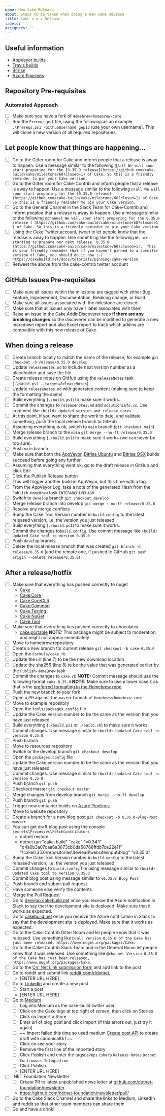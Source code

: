 ```yaml
---
name: New Cake Release
about: Steps to be taken when doing a new Cake Release
title: Cake x.x.x Release
labels: ''
assignees: ''
---
```


## Useful information

* [AppVeyor builds](https://ci.appveyor.com/project/cakebuild/cake)
* [Travis builds](https://travis-ci.org/cake-build/cake)
* [Bitrise](https://bitrise.io)
* [Azure Pipelines](https://dev.azure.com/cake-build/Cake/_build)

## Repository Pre-requisites


### Automated Approach
- [ ] Make sure you have a fork of `Homebrew/homebrew-core`.
- [ ] Run the `Prereqs.ps1` file, using the following as an example `.\Prereqs.ps1 -GithubUsername gep13` (use your own username). This will clone a new version of all required repositories.

## Let people know that things are happening...

- [ ] Go to the Gitter room for Cake and inform people that a release is away to happen.  Use a message similar to the following `@/all We will soon start preparing for the [0.35.0 release](https://github.com/cake-build/cake/milestone/60?closed=1) of Cake. So this is a friendly reminder to pin your Cake version.`
- [ ] Go to the Gitter room for Cake-Contrib and inform people that a release is away to happen.  Use a message similar to the following `@/all We will soon start preparing for the [0.35.0 release](https://github.com/cake-build/cake/milestone/60?closed=1) of Cake. So this is a friendly reminder to pin your Cake version.`
- [ ] Go to the General Channel in the Slack Team for Cake-Contrib and inform peoploe that a release is away to happen.  Use a message similar to the following `@channel We will soon start preparing for the 0.35.0 release ( https://github.com/cake-build/cake/milestone/60?closed=1 ) of Cake. So this is a friendly reminder to pin your Cake version.`
- [ ] Using the Cake Twitter account, tweet to let people know that the release is away to happen.  Use something like the following `We are starting to prepare our next release, 0.35.0 (https://github.com/cake-build/cake/milestone/60?closed=1).  This is your friendly reminder that if you haven't pinned to a specific version of Cake, you should do it now :-) https://cakebuild.net/docs/tutorials/pinning-cake-version`
- [ ] Retweet the above from the cake-contrib twitter account

## GitHub Issues Pre-requisites

- [ ] Make sure all issues within the milestone are tagged with either Bug, Feature, Improvement, Documentation, Breaking change, or Build
- [ ] Make sure all issues associated with the milestone are closed
- [ ] Make sure that all issues only have 1 label associated with them
- [ ] Raise an issue in the Cake.AddinDiscoverer repo **if there are any breaking changes** so the discoverer can be modified to generate a new markdown report and also Excel report to track which addins are compatible with this new release of Cake.

## When doing a release

- [ ] Create branch locally to match the name of the release, for example `git checkout -b release/0.35.0 develop`
- [ ] Update `releasenotes.md` to include next version number as a placeholder and save the file
- [ ] Create release notes on GitHub using the `ReleaseNotes` task (`.\build.ps1 --target=ReleaseNotes`)
- [ ] Update `releasenotes.md` with generated content (making sure to keep the formatting the same)
- [ ] Build everything (`./build.ps1`) to make sure it works.
- [ ] Commit the changes to `releasenotes.md` and `solutioninfo.cs`. Use comment like `(build) Updated version and release notes.`
- [ ] At this point, if you want to share the work to date, and validate something, push the local release branch to GitHub
- [ ] Assuming everything is ok, switch to `main` branch (`git checkout main`)
- [ ] Merge release branch to the `main` `git merge --no-ff release/0.35.0`
- [ ] Build everything (`./build.ps1`) to make sure it works (we can never be too sure).
- [ ] Push `main` branch.
- [ ] Make sure that both the [AppVeyor](https://ci.appveyor.com/project/cakebuild/cake), [Bitrise Ubuntu](https://www.bitrise.io/app/b811c91a26b1ea80#/builds) and [Bitrise OSX](https://www.bitrise.io/app/7a9d707b00881436#/builds) builds succeed before going any further.
- [ ] Assuming that everything went ok, go to the draft release in GitHub and click Edit
- [ ] Click the Publish Release button
- [ ] This will trigger another build in AppVeyor, but this time with a tag.
- [ ] From the AppVeyor Log, take a note of the generated Hash from the `Publish-HomeBrew` task `ENTERARCHIVEHASH`
- [ ] Switch to `develop` branch `git checkout develop`
- [ ] Merge release branch into develop `git merge --no-ff release/0.35.0`
- [ ] Resolve any merge conflicts
- [ ] Bump the Cake Tool Version number in `build.config` to the latest released version, i.e. the version you just released
- [ ] Build everything (`./build.ps1`) to make sure it works.
- [ ] Commit the changes to`build.config`. Use commit message like `(build) Updated Cake tool to version 0.35.0`
- [ ] Push `develop` branch.
- [ ] Delete the local release branch that was created `git branch -d release/0.35.0` (and the remote one, if pushed to GitHub `git push origin --delete release/0.35.0`)

## After a release/hotfix

- [ ] Make sure that everything has pushed correctly to nuget
    * [Cake](https://www.nuget.org/packages/Cake/)
    * [Cake.Core](https://www.nuget.org/packages/Cake.Core/)
    * [Cake.CoreCLR](https://www.nuget.org/packages/Cake.CoreCLR/)
    * [Cake.Common](https://www.nuget.org/packages/Cake.Common/)
    * [Cake.Testing](https://www.nuget.org/packages/Cake.Testing/)
    * [Cake.NuGet](https://www.nuget.org/packages/Cake.NuGet/)
    * [Cake.Tool](https://www.nuget.org/packages/Cake.Tool/)
- [ ] Make sure that everything has pushed correctly to chocolatey
    * [cake.portable](https://chocolatey.org/packages/cake.portable) **NOTE:** This package might be subject to moderation, and might not appear immediately
- [ ] Move to homebrew repository
- [ ] Create a new branch for current release `git checkout -b cake-0.35.0`
- [ ] Open the `Formula/cake.rb`
- [ ] Update the url (line 7) to be the new download location
- [ ] Update the sha256 (line 8) to be the value that was generated earlier by the `Publish-HomeBrew` task
- [ ] Commit the changes to `cake.rb`  **NOTE:** Commit message should use the following format `cake 0.35.0`  **NOTE:** Make sure to use a lower case `C` as that is the [preferred formatting in the Homebrew repo](https://github.com/Homebrew/homebrew-core/pull/4857#issuecomment-247475453)
- [ ] Push the new branch to your fork
- [ ] Open a PR against the `master` branch of `Homebrew/homebrew-core`
- [ ] Move to example repository
- [ ] Open the `tools/packages.config` file
- [ ] Update the Cake version number to be the same as the version that you have just released
- [ ] Build everything (`./build.ps1` or `./build.sh`) to make sure it works.
- [ ] Commit changes. Use message similar to `(build) Updated Cake tool to version 0.35.0`
- [ ] Push branch
- [ ] Move to resources repository
- [ ] Switch to the develop branch `git checkout develop`
- [ ] Open the `packages.config` file
- [ ] Update the Cake version number to be the same as the version that you have just released
- [ ] Commit changes. Use message similar to `(build) Updated Cake tool to version 0.35.0`
- [ ] Push branch `git push`
- [ ] Checkout master `git checkout master`
- [ ] Merge changes from develop branch `git merge --no-ff develop`
- [ ] Push branch `git push`
- [ ] Trigger new container builds on [Azure Pipelines](https://dev.azure.com/cake-build/Cake/_build?definitionId=9).
- [ ] Move to website repository
- [ ] Create a branch for a new blog post `git checkout -b 0.35.0-Blog-Post master`
- [ ] You can get draft blog post using the console `secrets\Processes\FetchContributors`
    * dotnet restore
    * dotnet run "cake-build" "cake" "v0.34.1" "d4a0b3a07caa6a3873cb0da58766ffdb7ce22e11" "\cake0.35.0\repositories\devlead\website\input\blog" "v0.35.0"
- [ ] Bump the Cake Tool Version number in `build.config` to the latest released version, i.e. the version you just released
- [ ] Commit changes to `build.config` file using message similar to `(build) Updated Cake tool to version 0.35.0`
- [ ] Commit blog post using message similar to `v0.35.0 Blog Post`
- [ ] Push branch and submit pull request
- [ ] Have someone else verify the contents
- [ ] Merge the Pull Request
- [ ] Go to [develop.cakebuild.net](https://develop.cakebuild.net) once you receive the Azure notification in Slack to say that the development site is deployed.  Make sure that it works as expected.
- [ ] Go to [cakebuild.net](https://cakebuild.net/) once you receive the Azure notification in Slack to say that the development site is deployed.  Make sure that it works as expected.
- [ ] Go to the Cake-Contrib Gitter Room and let people know that it was released.  Use something like `@/all Version 0.35.0 of the Cake has just been released, https://www.nuget.org/packages/Cake.`
- [ ] Go to the Cake-Contrib Slack Team and in the General Room let people know that it was released.  Use something like `@channel Version 0.35.0 of the Cake has just been released, https://www.nuget.org/packages/Cake.`
- [ ] Go to the [On .Net Link submission form](https://weekindotnet.azurewebsites.net/) and add link to the post
- [ ] Go to reddit and submit link [reddit.com/r/dotnet](https://reddit.com/r/dotnet), 
  - [ENTER URL HERE]
- [ ] Go to [LinkedIn](https://www.linkedin.com/company/17902391/) and create a new post
  - [ ] Start a post
  - [ENTER URL HERE]
- [ ] Go to [Medium](https://medium.com/@cakebuildnet)
  - [ ] Log into Medium as the cake-build twitter user
  - [ ] Click on the Cake logo at top right of screen, then click on Stories
  - [ ] Click on Import a Store
  - [ ]  Enter url of blog post and click Import (if this errors out, just try it again)
  - [ ] ~~ Import failed this time so used medium [Create post API](https://github.com/Medium/medium-api-docs/blob/master/README.md#creating-a-post) to create draft with canonicalUrl ~~
  - [ ] Click on see your story
  - [ ] Remove the first line of the imported story
  - [ ] Click Publish and enter the tags`DevOps` `Csharp` `Release Notes` `Dotnet` `Continuous Integration`
  - [ ] Click Publish
  - [ENTER URL HERE]
- [ ] .NET Foundation Newsletter
  - [ ] Create PR to latest unpublished news letter at [github.com/dotnet-foundation/newsletter](https://github.com/dotnet-foundation/newsletter)
  - https://github.com/dotnet-foundation/newsletter/pull/
- [ ] Go to the Cake Slack Channel and share the links to Medium, LinkedIn and reddit so that other team members can share them
- [ ] Go and have a drink!
